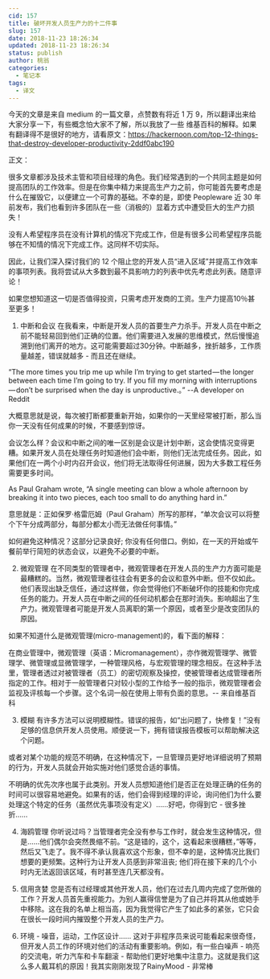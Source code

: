 ```yaml
---
cid: 157
title: 破坏开发人员生产力的十二件事
slug: 157
date: 2018-11-23 18:26:34
updated: 2018-11-23 18:26:34
status: publish
author: 桃翁
categories: 
  - 笔记本
tags: 
  - 译文
---
```





今天的文章是来自 medium 的一篇文章，点赞数有将近 1 万 9，所以翻译出来给大家分享一下，有些概念怕大家不了解，所以我放了一些 维基百科的解释。如果有翻译得不是很好的地方，请看原文：https://hackernoon.com/top-12-things-that-destroy-developer-productivity-2ddf0abc190

正文：

很多文章都涉及技术主管和项目经理的角色。我们经常遇到的一个共同主题是如何提高团队的工作效率。但是在你集中精力来提高生产力之前，你可能首先要考虑是什么在摧毁它，以便建立一个可靠的基础。不幸的是，即使 Peopleware 近 30 年前发布，我们也看到许多团队在一些（消极的）显着方式中遭受巨大的生产力损失！

没有人希望程序员在没有计算机的情况下完成工作，但是有很多公司希望程序员能够在不知情的情况下完成工作。这同样不切实际。

因此，让我们深入探讨我们的 12 个阻止您的开发人员“进入区域”并提高工作效率的事项列表。我将尝试从大多数到最不具影响力的列表中优先考虑此列表。随意评论！

如果您想知道这一切是否值得投资，只需考虑开发商的工资。生产力提高10％甚至更多！

1. 中断和会议
在我看来，中断是开发人员的首要生产力杀手。开发人员在中断之前不能轻易回到他们正确的位置。他们需要进入发展的思维模式，然后慢慢追溯到他们离开的地方。这可能需要超过30分钟。中断越多，挫折越多，工作质量越差，错误就越多 - 而且还在继续。

“The more times you trip me up while I’m trying to get started — the longer between each time I’m going to try. If you fill my morning with interruptions — don’t be surprised when the day is unproductive.。” --A developer on Reddit

大概意思就是说，每次被打断都要重新开始，如果你的一天里经常被打断，那么当你一天没有任何成果的时候，不要感到惊讶。

会议怎么样？会议和中断之间的唯一区别是会议是计划中断，这会使情况变得更糟。如果开发人员在处理任务时知道他们会中断，则他们无法完成任务。因此，如果他们在一两个小时内召开会议，他们将无法取得任何进展，因为大多数工程任务需要更多时间。

As Paul Graham wrote, “A single meeting can blow a whole afternoon by breaking it into two pieces, each too small to do anything hard in.”

意思就是：正如保罗·格雷厄姆（Paul Graham）所写的那样，“单次会议可以将整个下午分成两部分，每部分都太小而无法做任何事情。”

如何避免这种情况？这部分记录良好; 你没有任何借口。例如，在一天的开始或午餐前举行简短的状态会议，以避免不必要的中断。

2. 微观管理
在不同类型的管理者中，微观管理者在开发人员的生产力方面可能是最糟糕的。当然，微观管理者往往会有更多的会议和意外中断。但不仅如此。他们表现出缺乏信任，通过这样做，你会觉得他们不断破坏你的技能和你完成任务的能力。开发人员在中断之间的任何动机都会在那时消失。影响超出了生产力。微观管理者可能是开发人员离职的第一个原因，或者至少是改变团队的原因。

如果不知道什么是微观管理(micro-management)的，看下面的解释：

在商业管理中，微观管理（英语：Micromanagement），亦作微观管理学、微管理学、微管理或显微管理学，一种管理风格，与宏观管理的理念相反。在这种手法里，管理者透过对被管理者（员工）的密切观察及操控，使被管理者达成管理者所指定的工作。相对于一般管理者只对较小型的工作给予一般的指示，微观管理者会监视及评核每一个步骤。这个名词一般在使用上带有负面的意思。-- 来自维基百科

3. 模糊
有许多方法可以说明模糊性。错误的报告，如“出问题了，快修复！”没有足够的信息供开发人员使用。顺便说一下，拥有错误报告模板可以帮助解决这个问题。

或者对某个功能的规范不明确，在这种情况下，一旦管理员更好地详细说明了预期的行为，开发人员就会开始实施对他们感觉合适的事情。

不明确的优先次序也属于此类别。开发人员想知道他们是否正在处理正确的任务的时间可以很容易地避免。如果有的话，他们会得到经理的评论，询问他们为什么要处理这个特定的任务（虽然优先事项没有定义）……好吧，你得到它 - 很多挫折……

4. 海鸥管理
你听说过吗？当管理者完全没有参与工作时，就会发生这种情况，但是……他们偶尔会突然畏缩不前。“这是错的，这个，这看起来很糟糕，”等等，然后又飞走了。我不得不承认我喜欢这个形象，但不幸的是，这种情况比我们想要的更频繁。这种行为让开发人员感到非常沮丧; 他们将在接下来的几个小时内无法返回该区域，有时甚至连几天都没有。

5. 信用贪婪
您是否有过经理或其他开发人员，他们在过去几周内完成了您所做的工作？开发人员首先重视能力。为别人赢得信誉是为了自己并将其从他或她手中移除。这在我的名单上相当高，因为我觉得它产生了如此多的紧张，它只会在很长一段时间内摧毁整个开发人员的生产力。

6. 环境 - 噪音，运动，工作区设计……
这对于非程序员来说可能看起来很奇怪，但开发人员工作的环境对他们的活动有重要影响。例如，有一些白噪声 - 响亮的交流电，听力汽车和卡车翻滚 - 帮助他们更好地集中注意力。这就是我们这么多人戴耳机的原因！我其实刚刚发现了RainyMood  - 非常棒